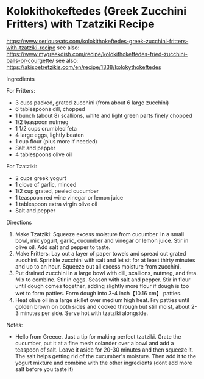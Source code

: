 # Kolokithokeftedes (Greek Zucchini Fritters) with Tzatziki Recipe

https://www.seriouseats.com/kolokithokeftedes-greek-zucchini-fritters-with-tzatziki-recipe
see also: https://www.mygreekdish.com/recipe/kolokithokeftedes-fried-zucchini-balls-or-courgette/
see also: https://akispetretzikis.com/en/recipe/1338/kolokythokeftedes

Ingredients

For Fritters:

* 3 cups packed, grated zucchini (from about 6 large zucchini)
* 6 tablespoons dill, chopped
* 1 bunch (about 8) scallions, white and light green parts finely chopped
* 1/2 teaspoon nutmeg
* 1 1/2 cups crumbled feta
* 4 large eggs, lightly beaten
* 1 cup flour (plus more if needed)
* Salt and pepper
* 4 tablespoons olive oil

For Tzatziki:

* 2 cups greek yogurt
* 1 clove of garlic, minced
* 1/2 cup grated, peeled cucumber
* 1 teaspoon red wine vinegar or lemon juice
* 1 tablespoon extra virgin olive oil
* Salt and pepper

Directions

1. Make Tzatziki: Squeeze excess moisture from cucumber. In a small bowl, mix yogurt, garlic, cucumber and vinegar or
   lemon juice. Stir in olive oil. Add salt and pepper to taste.
2. Make Fritters: Lay out a layer of paper towels and spread out grated zucchini. Sprinkle zucchini with salt and let
   sit for at least thirty minutes and up to an hour. Squeeze out all excess moisture from zucchini.
3. Put drained zucchini in a large bowl with dill, scallions, nutmeg, and feta. Mix to combine. Stir in eggs. Season
   with salt and pepper. Stir in flour until dough comes together, adding slightly more flour if dough is too wet to
   form patties. Form dough into 3-4 inch【10.16 cm】 patties.
5. Heat olive oil in a large skillet over medium high heat. Fry patties until golden brown on both sides and cooked
   through but still moist, about 2-3 minutes per side. Serve hot with tzatziki alongside.

Notes:
* Hello from Greece. Just a tip for making perfect tzatziki. Grate the cucumber, put it at a fine mesh colander over a bowl and add a teaspoon of salt. Leave it aside for 20-30 minutes and then squeeze it. The salt helps getting rid of the cucumber's moisture. Then add it to the yogurt mixture and combine with the other ingredients (dont add more salt before you taste it)